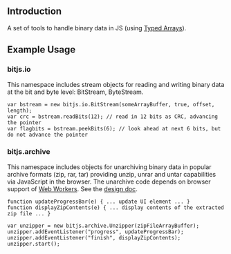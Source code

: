 ## Introduction ##

A set of tools to handle binary data in JS (using [Typed Arrays](http://www.khronos.org/registry/typedarray/specs/latest/)).

## Example Usage ##

### bitjs.io ###

This namespace includes stream objects for reading and writing binary data at the bit and byte level: BitStream, ByteStream.

```
var bstream = new bitjs.io.BitStream(someArrayBuffer, true, offset, length);
var crc = bstream.readBits(12); // read in 12 bits as CRC, advancing the pointer
var flagbits = bstream.peekBits(6); // look ahead at next 6 bits, but do not advance the pointer
```

### bitjs.archive ###

This namespace includes objects for unarchiving binary data in popular archive formats (zip, rar, tar) providing unzip, unrar and untar capabilities via JavaScript in the browser.  The unarchive code depends on browser support of [Web Workers](http://dev.w3.org/html5/workers/).  See the [design doc](http://code.google.com/p/bitjs/wiki/Archive).

```
function updateProgressBar(e) { ... update UI element ... }
function displayZipContents(e) { ... display contents of the extracted zip file ... }

var unzipper = new bitjs.archive.Unzipper(zipFileArrayBuffer);
unzipper.addEventListener("progress", updateProgressBar);
unzipper.addEventListener("finish", displayZipContents);
unzipper.start();
```